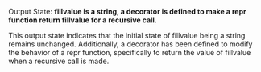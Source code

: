 Output State: **fillvalue is a string, a decorator is defined to make a repr function return fillvalue for a recursive call.**

This output state indicates that the initial state of fillvalue being a string remains unchanged. Additionally, a decorator has been defined to modify the behavior of a repr function, specifically to return the value of fillvalue when a recursive call is made.